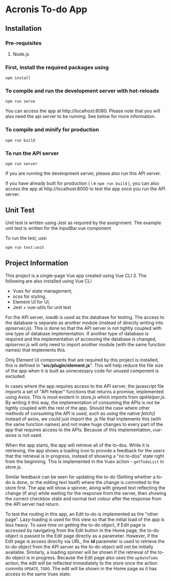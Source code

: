 # Acronis To-do App

## Installation
### Pre-requisites
1. Node.js

### First, install the required packages using
```
npm install
```

### To compile and run the development server with hot-reloads
```
npm run serve
```
You can access the app at http://localhost:8080.
Please note that you will also need the api server to be running. See below for more information.

### To compile and minify for production
```
npm run build
```
### To run the API server
```
npm run server
```
If you are running the development server, please also run this API server.

If you have already built for production ( i.e `npm run build` ), you can also access the app at http://localhost:8000 to test the app once you run the API server.

## Unit Test

Unit test is written using Jest as required by the assignment. The example unit test is written for the InputBar.vue component

To run the test, use:
```
npm run test:unit
```


## Project Information

This project is a single-page Vue app created using Vue CLI 3. The following are also installed using Vue CLI
- Vuex for state management, 
- scss for styling, 
- Element UI for UI,
- Jest + vue-utils for unit test

For the API server, *lowdb* is used as the database for testing. The access to the database is separate as another module (instead of directly writing into *apiserver.js*). This is done so that the API server is not tightly coupled with one type of database implementation. If another type of database is required and the implementation of accessing the database is changed, *apiserver.js* will only need to import another module (with the same function names) that implements this.

Only Element UI components that are required by this project is installed, this is defined in "__src/plugin/element.js__". This will help reduce the file size of the app when it is built as unnecessary code for unused component is excluded.

In cases where the app requires access to the API server, the javascript file imports a set of "API helper" functions that returns a promise, implemented using Axios. This is most evident in *store.js* which imports from *apiHelper.js*. 
By writing it this way, the implementation of consuming the APIs is not be tightly coupled with the rest of the app. Should the case where other methods of consuming the API is used, such as using the native *fetch()* instead of axios, we could just import the .js file that implements this (with the same function names) and not make huge changes to every part of the app that requires access to the APIs. Because of this implementation, *vue-axios* is not used.

When the app starts, the app will retrieve all of the to-dos. While it is retrieving, the app shows a loading icon to provide a feedback for the users that the retrieval is in progress, instead of showing a "no to-dos" state right from the beginning. This is implemented in the Vuex action - `getTodoList` in store.js.

Similar feedback can be seen for updating the to-do (Setting whether a to-do is done, or the editing text itself) where the change is commited to the store first. The app will show a spinner, along with greyed text reflecting the change (if any) while waiting for the response from the server, then showing the correct checkbox state and normal text colour after the response from the API server had return. 

To test the routing in this app, an Edit to-do is implemented as the "other page". Lazy-loading is used for this view so that the initial load of the app is less heavy. To save time on getting the to-do object, if Edit page is accessed by navigating from the Edit button in the Home page, the to-do object is passed to the Edit page directly as a parameter. However, if the Edit page is access directly via URL, the **id** parameter is used to retrieve the to-do object from the API server as the to-do object will not be initially available. Similarly, a loading spinner will be shown if the retrieval of the to-do object is in progress. Because the Edit page also uses the `updateTodo` action, the edit will be reflected immediately to the store once the action commits `UPDATE_TODO`. The edit will be shown in the Home page as it has access to the same Vuex state.